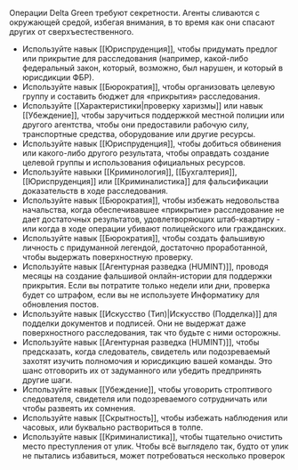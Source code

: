 Операции Delta Green требуют секретности. Агенты сливаются с окружающей средой, избегая внимания, в то время как они спасают других от сверхъестественного.

- Используйте навык [[Юриспруденция]], чтобы придумать предлог или прикрытие для расследования (например, какой-либо федеральный закон, который, возможно, был нарушен, и который в юрисдикции ФБР).
- Используйте навык [[Бюрократия]], чтобы организовать целевую группу и составить бюджет для «прикрытия» расследования.
- Используйте [[Характеристики|проверку харизмы]] или навык [[Убеждение]], чтобы заручиться поддержкой местной полиции или другого агентства, чтобы они предоставили рабочую силу, транспортные средства, оборудование или другие ресурсы.
- Используйте навык [[Юриспруденция]], чтобы добиться обвинения или какого-либо другого результата, чтобы оправдать создание целевой группы и использования официальных ресурсов.
- Используйте навыки [[Криминология]], [[Бухгалтерия]], [[Юриспруденция]] или [[Криминалистика]] для фальсификации доказательств в ходе расследования.
- Используйте навык [[Бюрократия]], чтобы избежать недовольства начальства, когда обеспечивавшее «прикрытие» расследование не дает достаточных результатов, удовлетворяющих штаб-квартиру - или когда в ходе операции убивают полицейского или гражданских.
- Используйте навык [[Бюрократия]], чтобы создать фальшивую личность с придуманной легендой, достаточно проработанной, чтобы выдержать поверхностную проверку.
- Используйте навык [[Агентурная разведка (HUMINT)]], проводя месяцы на создание фальшивой онлайн-истории для поддержки прикрытия. Если вы потратите только недели или дни, проверка будет со штрафом, если вы не используете Информатику для обновления постов.
- Используйте навык [[Искусство (Тип)|Искусство (Подделка)]] для подделки документов и подписей. Они не выдержат даже поверхностного расследования, так что будьте с ними осторожны.
- Используйте навык [[Агентурная разведка (HUMINT)]], чтобы предсказать, когда следователь, свидетель или подозреваемый захотят изучить полномочия и юрисдикцию вашей команды. Это шанс отговорить их от задуманного или убедить предпринять другие шаги.
- Используйте навык [[Убеждение]], чтобы уговорить строптивого следователя, свидетеля или подозреваемого сотрудничать или чтобы развеять их сомнения.
- Используйте навык [[Скрытность]], чтобы избежать наблюдения или часовых, или буквально раствориться в толпе.
- Используйте навык [[Криминалистика]], чтобы тщательно очистить место преступления от улик. Чтобы всё выглядело так, будто от улик не пытались избавиться, может потребоваться несколько проверок